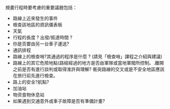 [Title]: # (考量)
[Difficulty]: # (初學者)
[Order]: # (2)

規畫行程時要考慮的重要議題包括：

* 路線上近來發生的事件
* 檢查該地區的資訊儀表板
* 天氣
* 行程的長度 ? 出發/抵達時間 ?
* 你是否要由另一台車子運送?
* 通訊排程
* 路線上的檢查哨?其通過的程序是什麼 ? (請見「檢查哨」課程之介紹與建議)
* 路線上的其它危險地點(路經經過的地方是否由軍隊或當地軍閥所控制。.離開之前是否有進行談判或取得淮許與理解? 衝突路線的交叉或是不安全地區應該在旅行前先進行檢查。
* 路上的安全?航點?
* 加油站
* 物资食物休息站
* 如果遇到交通意外或車子故障是否有準備計畫?